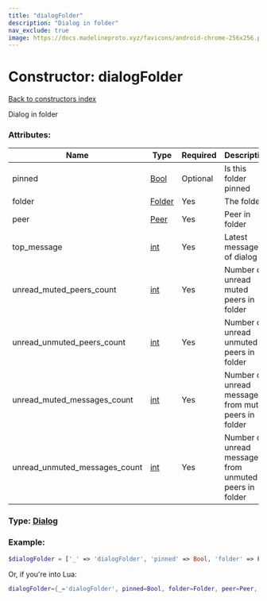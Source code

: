 ```yaml
---
title: "dialogFolder"
description: "Dialog in folder"
nav_exclude: true
image: https://docs.madelineproto.xyz/favicons/android-chrome-256x256.png
---
```

# Constructor: dialogFolder  
[Back to constructors index](index.md)



Dialog in folder

### Attributes:

| Name     |    Type       | Required | Description |
|----------|---------------|----------|-------------|
|pinned|[Bool](../types/Bool.md) | Optional|Is this folder pinned|
|folder|[Folder](../types/Folder.md) | Yes|The folder|
|peer|[Peer](../types/Peer.md) | Yes|Peer in folder|
|top\_message|[int](../types/int.md) | Yes|Latest message ID of dialog|
|unread\_muted\_peers\_count|[int](../types/int.md) | Yes|Number of unread muted peers in folder|
|unread\_unmuted\_peers\_count|[int](../types/int.md) | Yes|Number of unread unmuted peers in folder|
|unread\_muted\_messages\_count|[int](../types/int.md) | Yes|Number of unread messages from muted peers in folder|
|unread\_unmuted\_messages\_count|[int](../types/int.md) | Yes|Number of unread messages from unmuted peers in folder|



### Type: [Dialog](../types/Dialog.md)


### Example:

```php
$dialogFolder = ['_' => 'dialogFolder', 'pinned' => Bool, 'folder' => Folder, 'peer' => Peer, 'top_message' => int, 'unread_muted_peers_count' => int, 'unread_unmuted_peers_count' => int, 'unread_muted_messages_count' => int, 'unread_unmuted_messages_count' => int];
```  


Or, if you're into Lua:

```lua
dialogFolder={_='dialogFolder', pinned=Bool, folder=Folder, peer=Peer, top_message=int, unread_muted_peers_count=int, unread_unmuted_peers_count=int, unread_muted_messages_count=int, unread_unmuted_messages_count=int}

```


